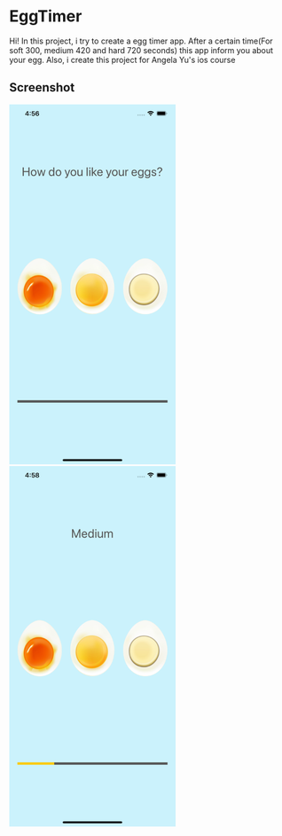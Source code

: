 # EggTimer

Hi! In this project, i try to create a egg timer app. After a certain time(For soft 300, medium 420 and hard 720 seconds) this app inform you about your egg.
Also, i create this project for Angela Yu's ios course

## Screenshot
<img src="/Screenshots/Main.png " alt="Screenshot" width="300">     <img src="/Screenshots/Medium.png " alt="Screenshot" width="300">
